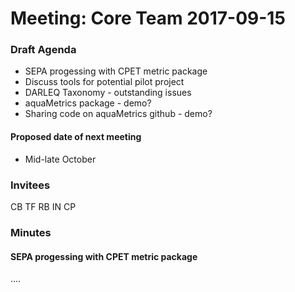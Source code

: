 # Meeting: Core Team 2017-09-15

### Draft Agenda

- SEPA progessing with CPET metric package
- Discuss tools for potential pilot project
- DARLEQ Taxonomy - outstanding issues
- aquaMetrics package - demo? 
- Sharing code on aquaMetrics github - demo? 
  
#### Proposed date of next meeting  

- Mid-late October

### Invitees

CB TF RB IN CP

### Minutes

#### SEPA progessing with CPET metric package

....
